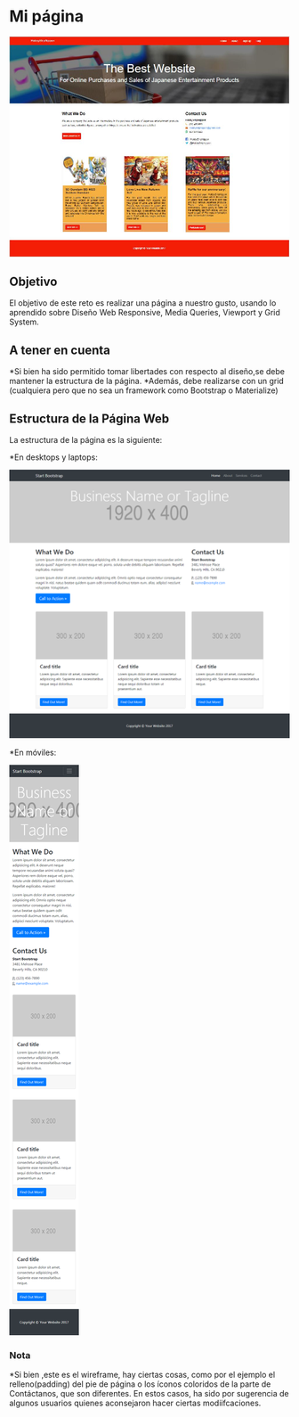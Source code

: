 # **Mi página**

![My Website](assets/images/my-web-site.JPG)

## **Objetivo**

El objetivo de este reto es realizar una página a nuestro gusto, usando lo aprendido sobre Diseño Web Responsive, Media Queries, Viewport y Grid System.

## **A tener en cuenta**

*Si bien ha sido permitido tomar libertades con respecto al diseño,se debe  mantener la estructura de la página.
*Además, debe realizarse con un grid (cualquiera pero que no sea un framework como Bootstrap o Materialize)

## **Estructura de la Página Web**

La estructura de la página es la siguiente:

*En desktops y laptops:

![Wireframe para desktops y laptops](assets/images/wireframe1.png)

*En móviles:

![Wireframe para móviles](assets/images/wireframe2.png)

### **Nota**

*Si bien ,este es el wireframe, hay ciertas cosas, como por el ejemplo el relleno(padding) del pie de página o los íconos coloridos de la parte de Contáctanos, que son diferentes. En estos casos, ha sido por sugerencia de algunos usuarios quienes aconsejaron hacer ciertas modiifcaciones.